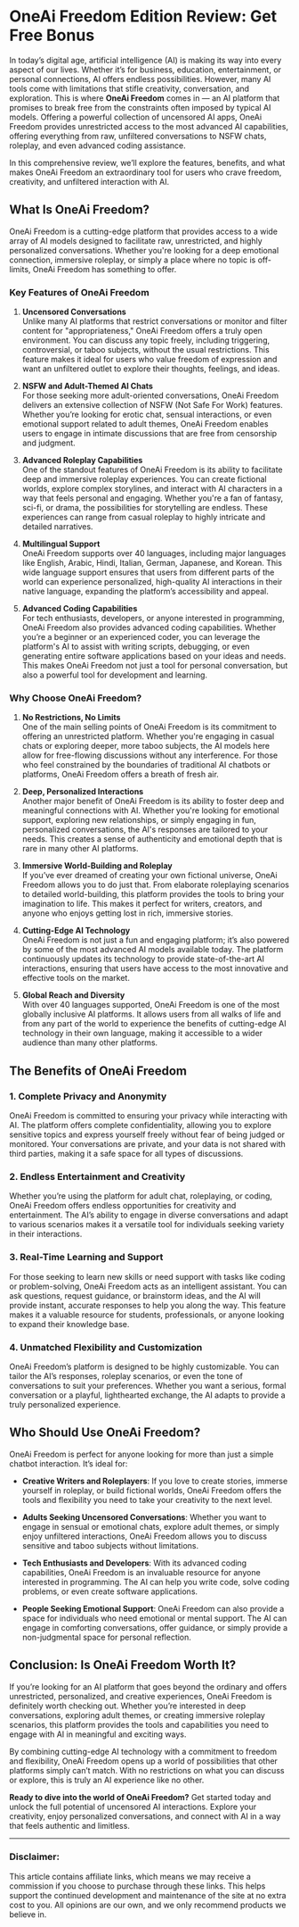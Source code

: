 # OneAi Freedom Edition Review: Get Free Bonus

In today’s digital age, artificial intelligence (AI) is making its way into every aspect of our lives. Whether it’s for business, education, entertainment, or personal connections, AI offers endless possibilities. However, many AI tools come with limitations that stifle creativity, conversation, and exploration. This is where **OneAi Freedom** comes in — an AI platform that promises to break free from the constraints often imposed by typical AI models. Offering a powerful collection of uncensored AI apps, OneAi Freedom provides unrestricted access to the most advanced AI capabilities, offering everything from raw, unfiltered conversations to NSFW chats, roleplay, and even advanced coding assistance.

In this comprehensive review, we’ll explore the features, benefits, and what makes OneAi Freedom an extraordinary tool for users who crave freedom, creativity, and unfiltered interaction with AI.

## What Is OneAi Freedom?

OneAi Freedom is a cutting-edge platform that provides access to a wide array of AI models designed to facilitate raw, unrestricted, and highly personalized conversations. Whether you're looking for a deep emotional connection, immersive roleplay, or simply a place where no topic is off-limits, OneAi Freedom has something to offer.

### Key Features of OneAi Freedom

1. **Uncensored Conversations**  
   Unlike many AI platforms that restrict conversations or monitor and filter content for "appropriateness," OneAi Freedom offers a truly open environment. You can discuss any topic freely, including triggering, controversial, or taboo subjects, without the usual restrictions. This feature makes it ideal for users who value freedom of expression and want an unfiltered outlet to explore their thoughts, feelings, and ideas.

2. **NSFW and Adult-Themed AI Chats**  
   For those seeking more adult-oriented conversations, OneAi Freedom delivers an extensive collection of NSFW (Not Safe For Work) features. Whether you’re looking for erotic chat, sensual interactions, or even emotional support related to adult themes, OneAi Freedom enables users to engage in intimate discussions that are free from censorship and judgment.

3. **Advanced Roleplay Capabilities**  
   One of the standout features of OneAi Freedom is its ability to facilitate deep and immersive roleplay experiences. You can create fictional worlds, explore complex storylines, and interact with AI characters in a way that feels personal and engaging. Whether you're a fan of fantasy, sci-fi, or drama, the possibilities for storytelling are endless. These experiences can range from casual roleplay to highly intricate and detailed narratives.

4. **Multilingual Support**  
   OneAi Freedom supports over 40 languages, including major languages like English, Arabic, Hindi, Italian, German, Japanese, and Korean. This wide language support ensures that users from different parts of the world can experience personalized, high-quality AI interactions in their native language, expanding the platform’s accessibility and appeal.

5. **Advanced Coding Capabilities**  
   For tech enthusiasts, developers, or anyone interested in programming, OneAi Freedom also provides advanced coding capabilities. Whether you’re a beginner or an experienced coder, you can leverage the platform's AI to assist with writing scripts, debugging, or even generating entire software applications based on your ideas and needs. This makes OneAi Freedom not just a tool for personal conversation, but also a powerful tool for development and learning.

### Why Choose OneAi Freedom?

1. **No Restrictions, No Limits**  
   One of the main selling points of OneAi Freedom is its commitment to offering an unrestricted platform. Whether you're engaging in casual chats or exploring deeper, more taboo subjects, the AI models here allow for free-flowing discussions without any interference. For those who feel constrained by the boundaries of traditional AI chatbots or platforms, OneAi Freedom offers a breath of fresh air.

2. **Deep, Personalized Interactions**  
   Another major benefit of OneAi Freedom is its ability to foster deep and meaningful connections with AI. Whether you're looking for emotional support, exploring new relationships, or simply engaging in fun, personalized conversations, the AI's responses are tailored to your needs. This creates a sense of authenticity and emotional depth that is rare in many other AI platforms.

3. **Immersive World-Building and Roleplay**  
   If you’ve ever dreamed of creating your own fictional universe, OneAi Freedom allows you to do just that. From elaborate roleplaying scenarios to detailed world-building, this platform provides the tools to bring your imagination to life. This makes it perfect for writers, creators, and anyone who enjoys getting lost in rich, immersive stories.

4. **Cutting-Edge AI Technology**  
   OneAi Freedom is not just a fun and engaging platform; it’s also powered by some of the most advanced AI models available today. The platform continuously updates its technology to provide state-of-the-art AI interactions, ensuring that users have access to the most innovative and effective tools on the market.

5. **Global Reach and Diversity**  
   With over 40 languages supported, OneAi Freedom is one of the most globally inclusive AI platforms. It allows users from all walks of life and from any part of the world to experience the benefits of cutting-edge AI technology in their own language, making it accessible to a wider audience than many other platforms.

## The Benefits of OneAi Freedom

### 1. **Complete Privacy and Anonymity**
   OneAi Freedom is committed to ensuring your privacy while interacting with AI. The platform offers complete confidentiality, allowing you to explore sensitive topics and express yourself freely without fear of being judged or monitored. Your conversations are private, and your data is not shared with third parties, making it a safe space for all types of discussions.

### 2. **Endless Entertainment and Creativity**
   Whether you’re using the platform for adult chat, roleplaying, or coding, OneAi Freedom offers endless opportunities for creativity and entertainment. The AI’s ability to engage in diverse conversations and adapt to various scenarios makes it a versatile tool for individuals seeking variety in their interactions.

### 3. **Real-Time Learning and Support**
   For those seeking to learn new skills or need support with tasks like coding or problem-solving, OneAi Freedom acts as an intelligent assistant. You can ask questions, request guidance, or brainstorm ideas, and the AI will provide instant, accurate responses to help you along the way. This feature makes it a valuable resource for students, professionals, or anyone looking to expand their knowledge base.

### 4. **Unmatched Flexibility and Customization**
   OneAi Freedom’s platform is designed to be highly customizable. You can tailor the AI’s responses, roleplay scenarios, or even the tone of conversations to suit your preferences. Whether you want a serious, formal conversation or a playful, lighthearted exchange, the AI adapts to provide a truly personalized experience.

## Who Should Use OneAi Freedom?

OneAi Freedom is perfect for anyone looking for more than just a simple chatbot interaction. It’s ideal for:

- **Creative Writers and Roleplayers**: If you love to create stories, immerse yourself in roleplay, or build fictional worlds, OneAi Freedom offers the tools and flexibility you need to take your creativity to the next level.
  
- **Adults Seeking Uncensored Conversations**: Whether you want to engage in sensual or emotional chats, explore adult themes, or simply enjoy unfiltered interactions, OneAi Freedom allows you to discuss sensitive and taboo subjects without limitations.

- **Tech Enthusiasts and Developers**: With its advanced coding capabilities, OneAi Freedom is an invaluable resource for anyone interested in programming. The AI can help you write code, solve coding problems, or even create software applications.

- **People Seeking Emotional Support**: OneAi Freedom can also provide a space for individuals who need emotional or mental support. The AI can engage in comforting conversations, offer guidance, or simply provide a non-judgmental space for personal reflection.

## Conclusion: Is OneAi Freedom Worth It?

If you’re looking for an AI platform that goes beyond the ordinary and offers unrestricted, personalized, and creative experiences, OneAi Freedom is definitely worth checking out. Whether you’re interested in deep conversations, exploring adult themes, or creating immersive roleplay scenarios, this platform provides the tools and capabilities you need to engage with AI in meaningful and exciting ways.

By combining cutting-edge AI technology with a commitment to freedom and flexibility, OneAi Freedom opens up a world of possibilities that other platforms simply can’t match. With no restrictions on what you can discuss or explore, this is truly an AI experience like no other.

**Ready to dive into the world of OneAi Freedom?** Get started today and unlock the full potential of uncensored AI interactions. Explore your creativity, enjoy personalized conversations, and connect with AI in a way that feels authentic and limitless.

---

### Disclaimer: 
This article contains affiliate links, which means we may receive a commission if you choose to purchase through these links. This helps support the continued development and maintenance of the site at no extra cost to you. All opinions are our own, and we only recommend products we believe in.
